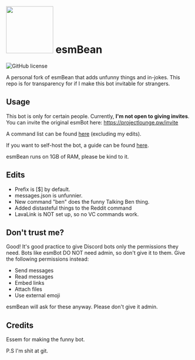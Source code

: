# <img src="https://i.imgur.com/b8rNgBv.jpeg" width="128"> esmBean
![GitHub license](https://img.shields.io/github/license/esmBot/esmBot.svg)

A personal fork of esmBean that adds unfunny things and in-jokes. 
This repo is for transparency for if I make this bot invitable for strangers.

## Usage
This bot is only for certain people. Currently, **I'm not open to giving invites**. You can invite the original esmBot here: https://projectlounge.pw/invite

A command list can be found [here](https://projectlounge.pw/esmBot/help.html) (excluding my edits).

If you want to self-host the bot, a guide can be found [here](https://github.com/esmBot/esmBot/wiki/Setup).

esmBean runs on 1GB of RAM, please be kind to it.

## Edits
- Prefix is [$] by default.
- messages.json is unfunnier.
- New command "ben" does the funny Talking Ben thing.
- Added distasteful things to the Reddit command
- LavaLink is NOT set up, so no VC commands work.

## Don't trust me?
Good! It's good practice to give Discord bots only the permissions they need. Bots like esmBot DO NOT need admin, so don't give it to them. Give the following permissions instead:
- Send messages
- Read messages
- Embed links
- Attach files
- Use external emoji

esmBean will ask for these anyway. Please don't give it admin.

## Credits
Essem for making the funny bot.

P.S I'm shit at git.
